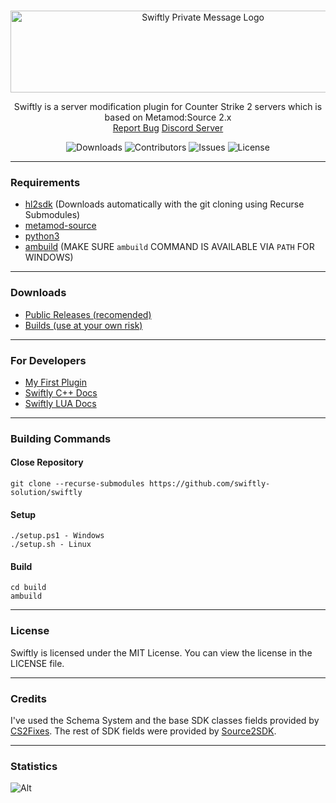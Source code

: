 <br/>
<p align="center">
    <img src="https://sttci.b-cdn.net/status.swiftlycs2.net/2105/logo.png" alt="Swiftly Private Message Logo" width="600" height="131">
  <p align="center">
    Swiftly is a server modification plugin for Counter Strike 2 servers which is based on Metamod:Source 2.x
    <br/>
    <a href="https://github.com/swiftly-solution/swiftly/issues">Report Bug</a>
    <a href="https://github.com/swiftly-solution/swiftly/issues">Discord Server</a>
  </p>
</p>

<div align="center">

![Downloads](https://img.shields.io/github/downloads/swiftly-solution/swiftly/total) ![Contributors](https://img.shields.io/github/contributors/swiftly-solution/swiftly?color=dark-green) ![Issues](https://img.shields.io/github/issues/swiftly-solution/swiftly) ![License](https://img.shields.io/github/license/swiftly-solution/swiftly)

</div>

---

### Requirements
-   [hl2sdk](https://github.com/alliedmodders/hl2sdk/tree/cs2) (Downloads automatically with the git cloning using Recurse Submodules)
-   [metamod-source](https://github.com/alliedmodders/metamod-source)
-   [python3](https://www.python.org/)
-   [ambuild](https://github.com/alliedmodders/ambuild) (MAKE SURE `ambuild` COMMAND IS AVAILABLE VIA `PATH` FOR WINDOWS)
---
### Downloads
- [Public Releases (recomended)](https://github.com/swiftly-solution/swiftly/releases)
- [Builds (use at your own risk)](https://github.com/swiftly-solution/swiftly/releases)
---
### For Developers
- [My First Plugin](https://docs.swiftlycs2.net/category/my-first-plugin)
- [Swiftly C++ Docs](https://docs.swiftlycs2.net/category/c-1)
- [Swiftly LUA Docs](https://docs.swiftlycs2.net/category/lua-1)
---
### Building Commands

#### Close Repository

```
git clone --recurse-submodules https://github.com/swiftly-solution/swiftly
```

#### Setup

```
./setup.ps1 - Windows
./setup.sh - Linux
```

#### Build

```
cd build
ambuild
```

---

### License

Swiftly is licensed under the MIT License. You can view the license in the LICENSE file.

---

### Credits

I've used the Schema System and the base SDK classes fields provided by [CS2Fixes](https://github.com/Source2ZE/CS2Fixes). The rest of SDK fields were provided by [Source2SDK](https://github.com/neverlosecc/source2sdk/tree/cs2/sdk).

---

### Statistics

![Alt](https://repobeats.axiom.co/api/embed/742f846684c4bb9f8314c0a43c2a6b314fc63b6b.svg "Repobeats analytics image")